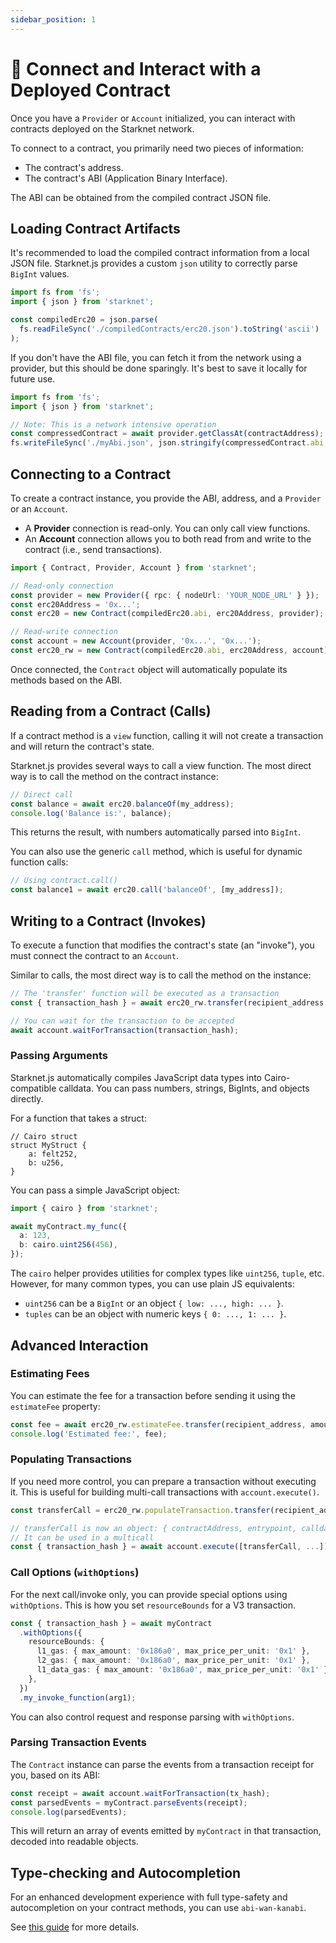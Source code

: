 ```yaml
---
sidebar_position: 1
---
```


# 🔌 Connect and Interact with a Deployed Contract

Once you have a `Provider` or `Account` initialized, you can interact with contracts deployed on the Starknet network.

To connect to a contract, you primarily need two pieces of information:

- The contract's address.
- The contract's ABI (Application Binary Interface).

The ABI can be obtained from the compiled contract JSON file.

## Loading Contract Artifacts

It's recommended to load the compiled contract information from a local JSON file. Starknet.js provides a custom `json` utility to correctly parse `BigInt` values.

```typescript
import fs from 'fs';
import { json } from 'starknet';

const compiledErc20 = json.parse(
  fs.readFileSync('./compiledContracts/erc20.json').toString('ascii')
);
```

If you don't have the ABI file, you can fetch it from the network using a provider, but this should be done sparingly. It's best to save it locally for future use.

```typescript
import fs from 'fs';
import { json } from 'starknet';

// Note: This is a network intensive operation
const compressedContract = await provider.getClassAt(contractAddress);
fs.writeFileSync('./myAbi.json', json.stringify(compressedContract.abi, undefined, 2));
```

## Connecting to a Contract

To create a contract instance, you provide the ABI, address, and a `Provider` or an `Account`.

- A **Provider** connection is read-only. You can only call view functions.
- An **Account** connection allows you to both read from and write to the contract (i.e., send transactions).

```typescript
import { Contract, Provider, Account } from 'starknet';

// Read-only connection
const provider = new Provider({ rpc: { nodeUrl: 'YOUR_NODE_URL' } });
const erc20Address = '0x...';
const erc20 = new Contract(compiledErc20.abi, erc20Address, provider);

// Read-write connection
const account = new Account(provider, '0x...', '0x...');
const erc20_rw = new Contract(compiledErc20.abi, erc20Address, account);
```

Once connected, the `Contract` object will automatically populate its methods based on the ABI.

## Reading from a Contract (Calls)

If a contract method is a `view` function, calling it will not create a transaction and will return the contract's state.

Starknet.js provides several ways to call a view function. The most direct way is to call the method on the contract instance:

```typescript
// Direct call
const balance = await erc20.balanceOf(my_address);
console.log('Balance is:', balance);
```

This returns the result, with numbers automatically parsed into `BigInt`.

You can also use the generic `call` method, which is useful for dynamic function calls:

```typescript
// Using contract.call()
const balance1 = await erc20.call('balanceOf', [my_address]);
```

## Writing to a Contract (Invokes)

To execute a function that modifies the contract's state (an "invoke"), you must connect the contract to an `Account`.

Similar to calls, the most direct way is to call the method on the instance:

```typescript
// The 'transfer' function will be executed as a transaction
const { transaction_hash } = await erc20_rw.transfer(recipient_address, amount);

// You can wait for the transaction to be accepted
await account.waitForTransaction(transaction_hash);
```

### Passing Arguments

Starknet.js automatically compiles JavaScript data types into Cairo-compatible calldata. You can pass numbers, strings, BigInts, and objects directly.

For a function that takes a struct:

```cairo
// Cairo struct
struct MyStruct {
    a: felt252,
    b: u256,
}
```

You can pass a simple JavaScript object:

```typescript
import { cairo } from 'starknet';

await myContract.my_func({
  a: 123,
  b: cairo.uint256(456),
});
```

The `cairo` helper provides utilities for complex types like `uint256`, `tuple`, etc. However, for many common types, you can use plain JS equivalents:

- `uint256` can be a `BigInt` or an object `{ low: ..., high: ... }`.
- `tuples` can be an object with numeric keys `{ 0: ..., 1: ... }`.

## Advanced Interaction

### Estimating Fees

You can estimate the fee for a transaction before sending it using the `estimateFee` property:

```typescript
const fee = await erc20_rw.estimateFee.transfer(recipient_address, amount);
console.log('Estimated fee:', fee);
```

### Populating Transactions

If you need more control, you can prepare a transaction without executing it. This is useful for building multi-call transactions with `account.execute()`.

```typescript
const transferCall = erc20_rw.populateTransaction.transfer(recipient_address, amount);

// transferCall is now an object: { contractAddress, entrypoint, calldata }
// It can be used in a multicall
const { transaction_hash } = await account.execute([transferCall, ...]);
```

### Call Options (`withOptions`)

For the next call/invoke only, you can provide special options using `withOptions`. This is how you set `resourceBounds` for a V3 transaction.

```typescript
const { transaction_hash } = await myContract
  .withOptions({
    resourceBounds: {
      l1_gas: { max_amount: '0x186a0', max_price_per_unit: '0x1' },
      l2_gas: { max_amount: '0x186a0', max_price_per_unit: '0x1' },
      l1_data_gas: { max_amount: '0x186a0', max_price_per_unit: '0x1' },
    },
  })
  .my_invoke_function(arg1);
```

You can also control request and response parsing with `withOptions`.

### Parsing Transaction Events

The `Contract` instance can parse the events from a transaction receipt for you, based on its ABI:

```typescript
const receipt = await account.waitForTransaction(tx_hash);
const parsedEvents = myContract.parseEvents(receipt);
console.log(parsedEvents);
```

This will return an array of events emitted by `myContract` in that transaction, decoded into readable objects.

## Type-checking and Autocompletion

For an enhanced development experience with full type-safety and autocompletion on your contract methods, you can use `abi-wan-kanabi`.

See [this guide](./automatic_cairo_ABI_parsing.md) for more details.
